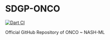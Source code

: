 # SDGP-ONCO
[![Dart CI](https://github.com/Ammar-Raneez/SDGP-ONCO/actions/workflows/dart.yml/badge.svg)](https://github.com/Ammar-Raneez/SDGP-ONCO/actions/workflows/dart.yml)

Official GitHub Repository of ONCO ~ NASH-ML
